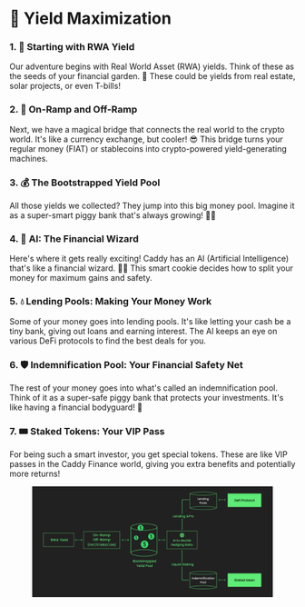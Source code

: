 # 🚀 Yield Maximization

### 1. 🌱 Starting with RWA Yield

Our adventure begins with Real World Asset (RWA) yields. Think of these as the seeds of your financial garden. 🌻 These could be yields from real estate, solar projects, or even T-bills!

### 2. 🔄 On-Ramp and Off-Ramp

Next, we have a magical bridge that connects the real world to the crypto world. It's like a currency exchange, but cooler! 😎 This bridge turns your regular money (FIAT) or stablecoins into crypto-powered yield-generating machines.

### 3. 💰 The Bootstrapped Yield Pool

All those yields we collected? They jump into this big money pool. Imagine it as a super-smart piggy bank that's always growing! 🐷💼

### 4. 🤖 AI: The Financial Wizard

Here's where it gets really exciting! Caddy has an AI (Artificial Intelligence) that's like a financial wizard. 🧙‍♂️ This smart cookie decides how to split your money for maximum gains and safety.

### 5. 💧 Lending Pools: Making Your Money Work

Some of your money goes into lending pools. It's like letting your cash be a tiny bank, giving out loans and earning interest. The AI keeps an eye on various DeFi protocols to find the best deals for you.

### 6. 🛡️ Indemnification Pool: Your Financial Safety Net

The rest of your money goes into what's called an indemnification pool. Think of it as a super-safe piggy bank that protects your investments. It's like having a financial bodyguard! 💪

### 7. 🎟️ Staked Tokens: Your VIP Pass

For being such a smart investor, you get special tokens. These are like VIP passes in the Caddy Finance world, giving you extra benefits and potentially more returns!

<figure><img src=".gitbook/assets/Screenshot 2024-10-02 at 17.09.09.png" alt=""><figcaption></figcaption></figure>
